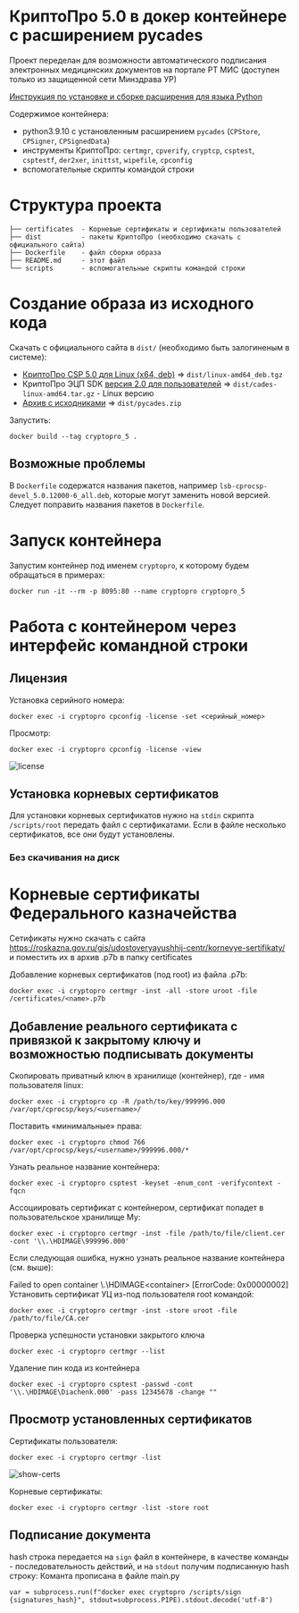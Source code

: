 # КриптоПро 5.0 в докер контейнере c расширением pycades
Проект переделан для возможности автоматического подписания электронных медицинских документов на портале РТ МИС (доступен только из защищенной сети Минздрава УР)

[Инструкция по установке и сборке расширения для языка Python](https://docs.cryptopro.ru/cades/pycades/pycades-build)

Содержимое контейнера:

* python3.9.10 с установленным расширением `pycades` (`CPStore`, `CPSigner`, `CPSignedData`)
* инструменты КриптоПро: `certmgr`, `cpverify`, `cryptcp`, `csptest`, `csptestf`, `der2xer`, `inittst`, `wipefile`, `cpconfig`
* вспомогательные скрипты командой строки


# Структура проекта

```
├── certificates  - Корневые сертификаты и сертификаты пользователей
├── dist          - пакеты КриптоПро (необходимо скачать с официального сайта)
├── Dockerfile    - файл сборки образа
├── README.md     - этот файл
└── scripts       - вспомогательные скрипты командой строки
````

# Создание образа из исходного кода

Скачать с официального сайта в `dist/` (необходимо быть залогиненым в системе):

* [КриптоПро CSP 5.0 для Linux (x64, deb)](https://www.cryptopro.ru/products/csp/downloads) => `dist/linux-amd64_deb.tgz`
* КриптоПро ЭЦП SDK [версия 2.0 для пользователей](https://cryptopro.ru/products/cades/downloads) => `dist/cades-linux-amd64.tar.gz` - Linux версию
* [Архив с исходниками](https://cryptopro.ru/sites/default/files/products/cades/pycades/pycades.zip) => `dist/pycades.zip`

Запустить:

```
docker build --tag cryptopro_5 .
```

## Возможные проблемы

В `Dockerfile` содержатся названия пакетов, например `lsb-cprocsp-devel_5.0.12000-6_all.deb`, которые могут заменить новой версией. Следует поправить названия пакетов в `Dockerfile`.

# Запуск контейнера

Запустим контейнер под именем `cryptopro`, к которому будем обращаться в примерах:

```shell
docker run -it --rm -p 8095:80 --name cryptopro cryptopro_5
```

# Работа с контейнером через интерфейс командной строки<a name="cli"></a>

## Лицензия

Установка серийного номера:

```shell
docker exec -i cryptopro cpconfig -license -set <серийный_номер>
```

Просмотр:

```shell
docker exec -i cryptopro cpconfig -license -view
```

![license](./assets/license.gif)


## Установка корневых сертификатов

Для установки корневых сертификатов нужно на `stdin` скрипта `/scripts/root` передать файл с сертификатами. Если в файле несколько сертификатов, все они будут установлены.


### Без скачивания на диск

# Корневые сертификаты Федерального казначейства

Сетификаты нужно скачать с сайта https://roskazna.gov.ru/gis/udostoveryayushhij-centr/kornevye-sertifikaty/
и поместить их в архив <name>.p7b в папку certificates

Добавление корневых сертификатов (под root) из файла <name>.p7b:

```shell
docker exec -i cryptopro certmgr -inst -all -store uroot -file /certificates/<name>.p7b
```


## Добавление реального сертификата с привязкой к закрытому ключу и возможностью подписывать документы

Скопировать приватный ключ в хранилище (контейнер), где <username> - имя пользователя linux:
```shell
docker exec -i cryptopro cp -R /path/to/key/999996.000 /var/opt/cprocsp/keys/<username>/
```
Поставить «минимальные» права:
```shell
docker exec -i cryptopro chmod 766 /var/opt/cprocsp/keys/<username>/999996.000/*
```
Узнать реальное название контейнера:
```shell
docker exec -i cryptopro csptest -keyset -enum_cont -verifycontext -fqcn
```
Ассоциировать сертификат с контейнером, сертификат попадет в пользовательское хранилище My:
```shell
docker exec -i cryptopro certmgr -inst -file /path/to/file/client.cer -cont '\\.\HDIMAGE\999996.000'
```
Если следующая ошибка, нужно узнать реальное название контейнера (см. выше):

Failed to open container \\.\HDIMAGE\<container>
[ErrorCode: 0x00000002]
Установить сертификат УЦ из-под пользователя root командой:
```shell
docker exec -i cryptopro certmgr -inst -store uroot -file /path/to/file/CA.cer
```
Проверка успешности установки закрытого ключа
```shell
docker exec -i cryptopro certmgr --list
```
Удаление пин кода из контейнера
```shell
docker exec -i cryptopro csptest -passwd -cont '\\.\HDIMAGE\Diachenk.000' -pass 12345678 -change "" 
```

## Просмотр установленных сертификатов

Сертификаты пользователя:

```shell
docker exec -i cryptopro certmgr -list
```

![show-certs](./assets/show-certs.gif)

Корневые сертификаты:

```shell
docker exec -i cryptopro certmgr -list -store root
```

## Подписание документа

hash строка передается  на `sign` файл в контейнере, в качестве команды - последовательность действий, и на `stdout` получим подписанную hash строку:
Команта прописана в файле main.py
```shell
var = subprocess.run(f"docker exec cryptopro /scripts/sign {signatures_hash}", stdout=subprocess.PIPE).stdout.decode('utf-8')
```


